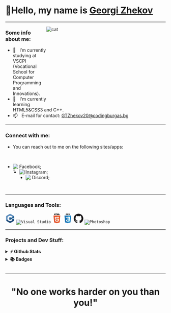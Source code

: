 # 👋Hello, my name is [Georgi Zhekov](https://github.com/GTZhekov20/)
  
<hr>

<img align="right" height="250" width="375" alt="cat" src="https://camo.githubusercontent.com/a433273b618d7b8c2569ba6013774adf910ae8e3da45eaff176f64781bfd53fc/68747470733a2f2f72617069646170692e636f6d2f626c6f672f77702d636f6e74656e742f75706c6f6164732f323031372f30312f6f63746f6361742e676966" />

### Some info about me:

- 🚀 &nbsp; I’m currently studying at VSCPI (Vocational School for Computer Programming and Innovations).
- 📖 &nbsp; I'm currently learning HTML5&CSS3 and C++.
- 📫 &nbsp; E-mail for contact: GTZhekov20@codingburgas.bg

<hr>

### Connect with me:

- You can reach out to me on the following sites/apps:
<br>

- Facebook; <a href = "https://www.facebook.com/"><img align="left" alt="Facebook" width="20px" height="20px" src="https://cdn.jsdelivr.net/npm/simple-icons@v3/icons/facebook.svg" /></a>
- Instagram; <a href = "https://www.instagram.com/"><img align="left" alt="Instagram" width="20px" height="20px" src="https://cdn.jsdelivr.net/npm/simple-icons@v3/icons/instagram.svg" /></a>
- Discord; <a href = "https://discord.com/"><img align="left" alt="Discord" width="20px" height="20px" src="https://cdn.jsdelivr.net/npm/simple-icons@v3/icons/discord.svg" /></a>
<br>
<hr>

### Languages and Tools:

<code><img alt="CPP" width="30px" src="https://raw.githubusercontent.com/github/explore/80688e429a7d4ef2fca1e82350fe8e3517d3494d/topics/cpp/cpp.png" ></code>
<code><img alt="Visual Studio" width="30px" src="https://upload.wikimedia.org/wikipedia/commons/thumb/5/59/Visual_Studio_Icon_2019.svg/768px-Visual_Studio_Icon_2019.svg.png"></code>
<code><img alt="HTML5" width="30px" src="https://raw.githubusercontent.com/github/explore/80688e429a7d4ef2fca1e82350fe8e3517d3494d/topics/html/html.png" ></code>
<code><img alt="CSS3" width="30px" src="https://raw.githubusercontent.com/github/explore/80688e429a7d4ef2fca1e82350fe8e3517d3494d/topics/css/css.png" ></code>
<code><img alt="GitHub" width="30px" src="https://raw.githubusercontent.com/github/explore/78df643247d429f6cc873026c0622819ad797942/topics/github/github.png" ></code>
<code><img alt="Photoshop" width="30px" src="https://cdn.freelogovectors.net/svg10/photoshop_logo-freelogovectors.net_adobe_cc.svg"></code>

<hr>
  
### Projects and Dev Stuff:

<details>	
  <summary><b>⚡ Github Stats</b></summary>

![Grade](https://github-readme-stats.vercel.app/api?username=GTZhekov20&show_icons=true&theme=radical&count_private=true)
![Languages](https://github-readme-stats.vercel.app/api/top-langs/?username=GTZhekov20&show_icons=true&hide_border=true&layout=compact&count_private=true&count_fork=true)
</details>

 <details>
   <summary><b>📚 Badges</b></summary>
    <a href ="https://www.credly.com/badges/7d8832a6-2ebe-4751-bc23-e35e87c1f592"><img align="left" alt="Word 2016" width="200px" src="https://images.credly.com/size/340x340/images/fd092703-61db-4e9f-9c7c-2211d44ca87d/MOS_Word.png" ></a>
 <a href ="https://www.credly.com/badges/d196c8e5-6c51-4844-adad-6434bea03357"><img align="left" alt="HTML5&CSS3" width="200px" src = "https://images.credly.com/size/340x340/images/241488f4-9110-41aa-804e-51a8f8ba430d/MTA-Introduction_to_Programming_Using_HTML_and_CSS-600x600.png" ></a>
</details>
   

<br>
<hr>
<div align="center">

# "No one works harder on you than you!"

</div>
